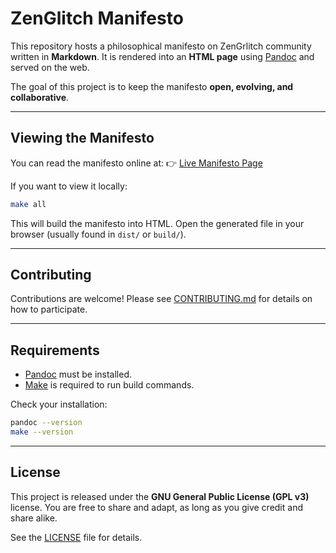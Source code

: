 # ZenGlitch Manifesto

This repository hosts a philosophical manifesto on ZenGrlitch community written in **Markdown**.
It is rendered into an **HTML page** using [Pandoc](https://pandoc.org) and served on the web.

The goal of this project is to keep the manifesto **open, evolving, and collaborative**.

---

## Viewing the Manifesto

You can read the manifesto online at:
👉 [Live Manifesto Page](https://example.com)

If you want to view it locally:

```bash
make all
```

This will build the manifesto into HTML.
Open the generated file in your browser (usually found in `dist/` or `build/`).

---

## Contributing

Contributions are welcome!
Please see [CONTRIBUTING.md](./CONTRIBUTING.md) for details on how to participate.

---

## Requirements

* [Pandoc](https://pandoc.org) must be installed.
* [Make](https://www.gnu.org/software/make/) is required to run build commands.

Check your installation:

```bash
pandoc --version
make --version
```

---

## License

This project is released under the **GNU General Public License (GPL v3)** license.
You are free to share and adapt, as long as you give credit and share alike.

See the [LICENSE](./LICENSE) file for details.
